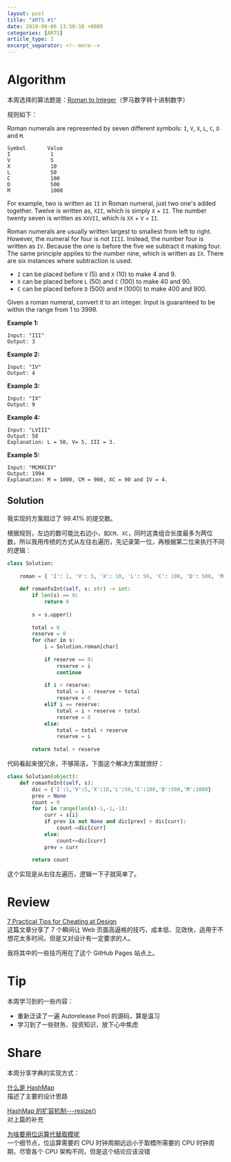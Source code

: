```yaml
---
layout: post
title: "ARTS #1"
date: 2019-06-06 13:50:10 +0800
categories: [ARTS]
article_type: 1
excerpt_separator: <!--more-->
---
```



# Algorithm

本周选择的算法题是：[Roman to Integer](<https://leetcode.com/problems/roman-to-integer/>)（罗马数字转十进制数字）

<!--more-->

规则如下：

Roman numerals are represented by seven different symbols: `I`, `V`, `X`, `L`, `C`, `D` and `M`.

```
Symbol       Value
I             1
V             5
X             10
L             50
C             100
D             500
M             1000
```

For example, two is written as `II` in Roman numeral, just two one's added together. Twelve is written as, `XII`, which is simply `X` + `II`. The number twenty seven is written as `XXVII`, which is `XX` + `V` + `II`.

Roman numerals are usually written largest to smallest from left to right. However, the numeral for four is not `IIII`. Instead, the number four is written as `IV`. Because the one is before the five we subtract it making four. The same principle applies to the number nine, which is written as `IX`. There are six instances where subtraction is used:

- `I` can be placed before `V` (5) and `X` (10) to make 4 and 9. 
- `X` can be placed before `L` (50) and `C` (100) to make 40 and 90. 
- `C` can be placed before `D` (500) and `M` (1000) to make 400 and 900.

Given a roman numeral, convert it to an integer. Input is guaranteed to be within the range from 1 to 3999.

**Example 1:**

```
Input: "III"
Output: 3
```

**Example 2:**

```
Input: "IV"
Output: 4
```

**Example 3:**

```
Input: "IX"
Output: 9
```

**Example 4:**

```
Input: "LVIII"
Output: 58
Explanation: L = 50, V= 5, III = 3.
```

**Example 5:**

```
Input: "MCMXCIV"
Output: 1994
Explanation: M = 1000, CM = 900, XC = 90 and IV = 4.
```

## Solution

我实现的方案超过了 99.41% 的提交数。

根据规则，左边的数可能比右边小，如`CM`、`XC`，同时这类组合长度最多为两位数，所以我用传统的方式从左往右遍历，先记录第一位，再根据第二位来执行不同的逻辑：

```python
class Solution:
    
    roman = { 'I': 1, 'V': 5, 'X': 10, 'L': 50, 'C': 100, 'D': 500, 'M': 1000 }
    
    def romanToInt(self, s: str) -> int:
        if len(s) == 0:
            return 0
        
        s = s.upper()
        
        total = 0
        reserve = 0
        for char in s:
            i = Solution.roman[char]
                
            if reserve == 0:
                reserve = i
                continue
            
            if i > reserve:
                total = i - reserve + total
                reserve = 0
            elif i == reserve:
                total = i + reserve + total
                reserve = 0
            else:
                total = total + reserve
                reserve = i
            
        return total + reserve
```

代码看起来很冗余，不够简洁，下面这个解决方案就很好：

```python
class Solution(object):
	def romanToInt(self, s):
		dic = {'I':1,'V':5,'X':10,'L':50,'C':100,'D':500,'M':1000}
		prev = None
		count = 0
		for i in range(len(s)-1,-1,-1):
			curr = s[i]
			if prev is not None and dic[prev] > dic[curr]:
				count-=dic[curr]
			else:
				count+=dic[curr]
			prev = curr
		
		return count
```

这个实现是从右往左遍历，逻辑一下子就简单了。

# Review

[7 Practical Tips for Cheating at Design](https://medium.com/refactoring-ui/7-practical-tips-for-cheating-at-design-40c736799886)
<br/>这篇文章分享了 7 个瞬间让 Web 页面高逼格的技巧，成本低、见效快，适用于不想花太多时间，但是又对设计有一定要求的人。

我将其中的一些技巧用在了这个 GitHub Pages 站点上。

# Tip

本周学习到的一些内容：

- 重新泛读了一遍 Autorelease Pool 的源码，算是温习
- 学习到了一些财务、投资知识，放下心中焦虑

# Share

本周分享字典的实现方式：

[什么是 HashMap](https://mp.weixin.qq.com/s/HzRH9ZJYmidzW5jrMvEi4w)
<br/>描述了主要的设计思路

[HashMap 的扩容机制---resize()](https://www.cnblogs.com/williamjie/p/9358291.html)
<br/>对上篇的补充

[为啥要用位运算代替取模呢](https://blog.csdn.net/varyall/article/details/78862867)
<br/>一个细节点，位运算需要的 CPU 时钟周期远远小于取模所需要的 CPU 时钟周期，尽管各个 CPU 架构不同，但是这个结论应该没错

